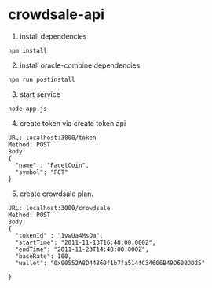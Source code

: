 # crowdsale-api

1. install dependencies

```
npm install
```

2. install oracle-combine dependencies

```
npm run postinstall
```

3. start service

```
node app.js
```

4. create token via create token api

```
URL: localhost:3000/token
Method: POST
Body:
{
  "name" : "FacetCoin",
  "symbol": "FCT"
}
```

5. create crowdsale plan.

```
URL: localhost:3000/crowdsale
Method: POST
Body:
{
  "tokenId" : "1vwUa4MsQa",
  "startTime": "2011-11-13T16:48:00.000Z",
  "endTime": "2011-11-23T14:48:00.000Z",
  "baseRate": 100,
  "wallet": "0x00552A8D44860f1b7fa514fC34606B49D60BDD25"
  
}
```


